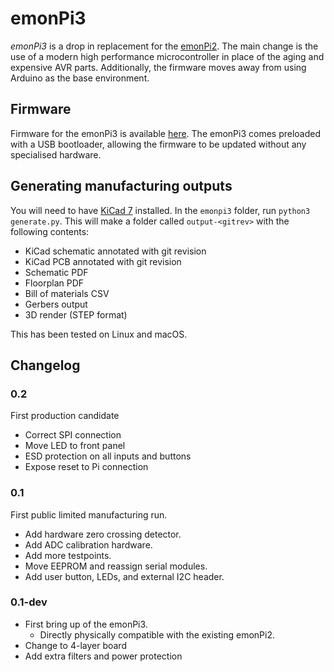 # emonPi3

_emonPi3_ is a drop in replacement for the [emonPi2](https://docs.openenergymonitor.org/emonpi2/index.html). The main change is the use of a modern high performance microcontroller in place of the aging and expensive AVR parts. Additionally, the firmware moves away from using Arduino as the base environment.

## Firmware

Firmware for the emonPi3 is available [here](https://github.com/awjlogan/emon32-fw). The emonPi3 comes preloaded with a USB bootloader, allowing the firmware to be updated without any specialised hardware.

## Generating manufacturing outputs

You will need to have [KiCad 7](https://www.kicad.org/) installed. In the `emonpi3` folder, run `python3 generate.py`. This will make a folder called `output-<gitrev>` with the following contents:

  - KiCad schematic annotated with git revision
  - KiCad PCB annotated with git revision
  - Schematic PDF
  - Floorplan PDF
  - Bill of materials CSV
  - Gerbers output
  - 3D render (STEP format)

This has been tested on Linux and macOS.

## Changelog

### 0.2

First production candidate

- Correct SPI connection
- Move LED to front panel
- ESD protection on all inputs and buttons
- Expose reset to Pi connection

### 0.1

First public limited manufacturing run.

- Add hardware zero crossing detector.
- Add ADC calibration hardware.
- Add more testpoints.
- Move EEPROM and reassign serial modules.
- Add user button, LEDs, and external I2C header.

### 0.1-dev

- First bring up of the emonPi3. 
  - Directly physically compatible with the existing emonPi2. 
- Change to 4-layer board
- Add extra filters and power protection

